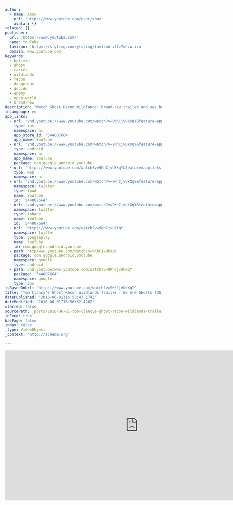 ```yaml
---
author:
  - name: Xbox
    url: 'https://www.youtube.com/user/xbox'
    avatar: {}
related: []
publisher:
  url: 'https://www.youtube.com/'
  name: YouTube
  favicon: 'https://s.ytimg.com/yts/img/favicon-vflz7uhzw.ico'
  domain: www.youtube.com
keywords:
  - bolivia
  - ghost
  - cartel
  - wildlands
  - recon
  - dangerous
  - decide
  - enemy
  - open-world
  - brand-new
description: "Watch Ghost Recon Wildlands' brand-new trailer and see how the Ghosts decide to take on a massive and dangerous open world. Stay tuned for more at E3 2016. ABOUT GHOST RECON WILDLANDS: The Santa Blanca drug cartel has transformed the beautiful South American country of Bolivia into a perilous narco-state, leading to lawlessness, fear, and rampant violence."
inLanguage: en
app_links:
  - url: 'vnd.youtube://www.youtube.com/watch?v=9KhCjvUkXqY&feature=applinks'
    type: ios
    namespace: ai
    app_store_id: '544007664'
    app_name: YouTube
  - url: 'vnd.youtube://www.youtube.com/watch?v=9KhCjvUkXqY&feature=applinks'
    type: android
    namespace: ai
    app_name: YouTube
    package: com.google.android.youtube
  - url: 'https://www.youtube.com/watch?v=9KhCjvUkXqY&feature=applinks'
    type: web
    namespace: ai
  - url: 'vnd.youtube://www.youtube.com/watch?v=9KhCjvUkXqY&feature=applinks'
    namespace: twitter
    type: ipad
    name: YouTube
    id: '544007664'
  - url: 'vnd.youtube://www.youtube.com/watch?v=9KhCjvUkXqY&feature=applinks'
    namespace: twitter
    type: iphone
    name: YouTube
    id: '544007664'
  - url: 'https://www.youtube.com/watch?v=9KhCjvUkXqY'
    namespace: twitter
    type: googleplay
    name: YouTube
    id: com.google.android.youtube
  - path: http/www.youtube.com/watch?v=9KhCjvUkXqY
    package: com.google.android.youtube
    namespace: google
    type: android
  - path: vnd.youtube/www.youtube.com/watch?v=9KhCjvUkXqY
    package: '544007664'
    namespace: google
    type: ios
isBasedOnUrl: 'https://www.youtube.com/watch?v=9KhCjvUkXqY'
title: "Tom Clancy's Ghost Recon Wildlands Trailer - We Are Ghosts [US]"
datePublished: '2016-06-01T16:58:43.174Z'
dateModified: '2016-06-01T16:56:52.426Z'
starred: false
sourcePath: _posts/2016-06-01-tom-clancys-ghost-recon-wildlands-trailer-we-are-ghosts.md
inFeed: true
hasPage: false
inNav: false
_type: VideoObject
_context: 'http://schema.org'

---
```

<iframe src="https://cdn.embedly.com/widgets/media.html?src=https%3A%2F%2Fwww.youtube.com%2Fembed%2F9KhCjvUkXqY%3Ffeature%3Doembed&amp;url=http%3A%2F%2Fwww.youtube.com%2Fwatch%3Fv%3D9KhCjvUkXqY&amp;image=https%3A%2F%2Fi.ytimg.com%2Fvi%2F9KhCjvUkXqY%2Fhqdefault.jpg&amp;key=b7d04c9b404c499eba89ee7072e1c4f7&amp;type=text%2Fhtml&amp;schema=youtube" width="854" height="480" scrolling="no" frameborder="0" allowfullscreen="" style=""></iframe>